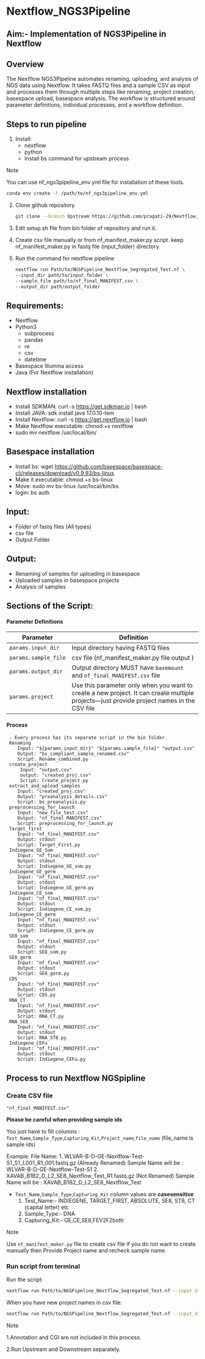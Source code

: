 # Nextflow_NGS3Pipeline 
## Aim:- Implementation of NGS3Pipeline in Nextflow 
## Overview 
The Nextflow NGS3Pipeline automates renaming, uploading, and analysis of NGS data using Nextflow. It takes FASTQ files and a sample CSV as input and processes them through multiple steps like renaming, project creation, basespace upload, basespace analysis. The workflow is structured around parameter definitions, individual processes, and a workflow definition.
## Steps to run pipeline
  1. Install:
      * nextflow
      * python
      * Install bs command for upstream process
  > [!NOTE]
  > You can use nf_ngs3pipeline_env.yml file for installation of these tools.
  >
  > ```bash
  > conda env create -f /path/to/nf_ngs3pipeline_env.yml
  > ```

  2. Clone github repository
     ```bash
     git clone --branch Upstream https://github.com/pragati-29/Nextflow_NGS3Pipeline.git
     ```
  4. Edit setup.sh file from bin folder of repository and run it.
  6. Create csv file manually or from nf_manifest_maker.py script. keep nf_manifest_maker.py in fastq file (input_folder) directory.
  8. Run the command for nextflow pipeline

      ```bash
     nextflow run Path/to/NGSPipeline_Nextflow_Segregated_Test.nf \
      --input_dir path/to/input_folder \
      --sample_file path/to/nf_final_MANIFEST.csv \
      --output_dir path/output_folder
      ``` 
## Requirements: 
  * Nextflow
  * Python3
    * subprocess
    * pandas
    * re
    * csv
    * datetime 
  * Basespace Illumina access
  * Java (For Nextflow installation)
## Nextflow installation
  * Install SDKMAN:
      curl -s https://get.sdkman.io | bash
  * Install JAVA:
      sdk install java 17.0.10-tem
  * Install Nextflow:
      curl -s https://get.nextflow.io | bash
  * Make Nextflow executable:
      chmod +x nextflow
  * sudo mv nextflow /usr/local/bin/
## Basespace installation
  * Install bs: 
      wget https://github.com/basespace/basespace-cli/releases/download/v0.9.93/bs-linux
  * Make it executable: 
      chmod +x bs-linux
  * Move: 
      sudo mv bs-linux /usr/local/bin/bs
  * login: 
      bs auth
## Input:
  * Folder of fastq files (All types)
  * csv file
  * Output Folder
## Output:
  * Renaming of samples for uploading in basespace
  * Uploaded samples in basespace projects
  * Analysis of samples
## Sections of the Script:
#### Parameter Definitions
| Parameter           | Definition                                                                                  |
|---------------------|----------------------------------------------------------------------------------------------|
| `params.input_dir`  | Input directory having FASTQ files                                                           |
| `params.sample_file`| csv file (nf_manifest_maker.py file output )                                                                |
| `params.output_dir` | Output directory MUST have `basemount` and `nf_final_MANIFEST.csv` file                      |
| `params.project`    | Use this parameter only when you want to create a new project. It can create multiple projects—just provide project names in the CSV file |
####  Process
     - Every process has its separate script in the bin folder.
     Renaming 
        Input: "${params.input_dir}" "${params.sample_file}" "output.csv" 
        Output: "bs_compliant_sample_renamed.csv" 
        Script: Rename_combined.py
     create_project
         Input: "output.csv"
         output: "created_proj.csv"
         Script: Create_project.py
     extract_and_upload_samples 
        Input: "created_proj.csv" 
        Output: "preanalysis_details.csv"
        Script: bs_preanalysis.py
     preprocessing_for_launch  
        Input: "new_file_test.csv" 
        Output: "nf_final_MANIFEST.csv" 
        Script: preprocessing_for_launch.py
     Target_first   
        Input: "nf_final_MANIFEST.csv" 
        Output: stdout 
        Script: Target_First.py
     Indiegene_GE_Som
        Input: "nf_final_MANIFEST.csv"
        Output: stdout
        Script: Indiegene_GE_som.py
     Indiegene_GE_germ
        Input: "nf_final_MANIFEST.csv"
        Output: stdout
        Script: Indiegene_GE_germ.py
     Indiegene_CE_som
        Input: "nf_final_MANIFEST.csv"
        Output: stdout
        Script: Indiegene_CE_som.py
     Indiegene_CE_germ
        Input: "nf_final_MANIFEST.csv"
        Output: stdout
        Script: Indiegene_CE_germ.py
     SE8_som
        Input: "nf_final_MANIFEST.csv"
        Output: stdout
        Script: SE8_som.py
     SE8_germ
        Input: "nf_final_MANIFEST.csv"
        Output: stdout
        Script: SE8_germ.py
     CDS
        Input: "nf_final_MANIFEST.csv"
        Output: stdout
        Script: CDS.py
     RNA_CT
        Input: "nf_final_MANIFEST.csv"
        Output: stdout
        Script: RNA_CT.py
     RNA_SE8
        Input: "nf_final_MANIFEST.csv"
        Output: stdout
        Script: RNA_ST8.py
     Indiegene_CEFu
        Input: "nf_final_MANIFEST.csv"
        Output: stdout
        Script: Indiegene_CEFu.py

## Process to run Nextflow NGSpipline

### Create CSV file

``"nf_final_MANIFEST.csv"``

**Please be careful when providing sample ids**

You just have to fill columns : ``Test_Name``,``Sample_Type``,``Capturing_Kit``,``Project_name``,``file_name`` (file_name is sample ids)

Example:
File Name: 1. WLVAR-B-D-GE-Nextflow-Test-S1_S1_L001_R1_001.fastq.gz (Already Renamed)
              Sample Name will be : WLVAR-B-D-GE-Nextflow-Test-S1
           2. XAVAB_B1B2_D_L2_SE8_Nextflow_Test_R1.fastq.gz (Not Renamed)
              Sample Name will be : XAVAB_B1B2_D_L2_SE8_Nextflow_Test

* ``Test_Name``,``Sample_Type``,``Capturing_Kit`` column values are **casesensitive**
  1. Test_Name:- INDIEGENE, TARGET_FIRST, ABSOLUTE, SE8, ST8, CT (capital letter) etc
  2. Sample_Type:- DNA
  3. Capturing_Kit:- GE,CE,SE8,FEV2F2both

> [!NOTE]
> Use ``nf_manifest_maker.py`` file to create csv file if you do not want to create manually then Provide Project name and recheck sample name.

### Run script from terminal

Run the script:

```bash
nextflow run Path/to/NGSPipeline_Nextflow_Segregated_Test.nf --input_dir path/to/input_folder --sample_file path/to/nf_final_MANIFEST.csv --output_dir path/output_folder
```

When you have new project names in csv file:

```bash
nextflow run Path/to/NGSPipeline_Nextflow_Segregated_Test.nf --input_dir path/to/input_folder --sample_file path/to/nf_final_MANIFEST.csv --output_dir path/output_folder --project new
```

  > [!NOTE]
  > 1.Annotation and CGI are not included in this process.
  >
  > 2.Run Upstream and Downstream separately.

